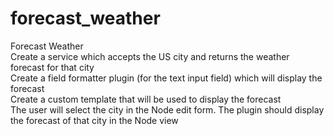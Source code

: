 # forecast_weather
Forecast Weather<br/>
Create a service which accepts the US city and returns the weather forecast for that city<br/>
Create a field formatter plugin (for the text input field) which will display the forecast<br/>
Create a custom template that will be used to display the forecast<br/>
The user will select the city in the Node edit form. The plugin should display the forecast of that city in the Node view
